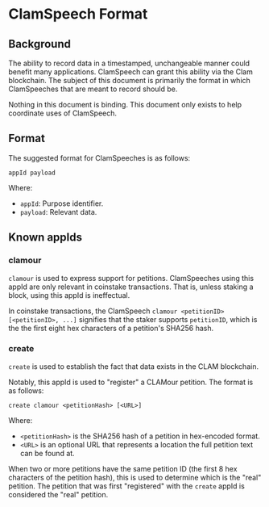 # ClamSpeech Format

## Background

The ability to record data in a timestamped, unchangeable manner could benefit many 
applications. ClamSpeech can grant this ability via the Clam blockchain. The subject of this document is 
primarily the format in which ClamSpeeches that are meant to record should be.

Nothing in this document is binding. This document only exists to help coordinate uses of ClamSpeech.

## Format

The suggested format for ClamSpeeches is as follows:

```
appId payload
```

Where:

- `appId`: Purpose identifier.
- `payload`: Relevant data.

## Known appIds

### clamour

`clamour` is used to express support for petitions. ClamSpeeches using this appId are only relevant in 
coinstake transactions. That is, unless staking a block, using this appId is ineffectual.

In coinstake transactions, the ClamSpeech `clamour <petitionID> [<petitionID>, ...]` signifies that the 
staker supports `petitionID`, which is the the first eight hex characters of a petition's SHA256 hash.

### create

`create` is used to establish the fact that data exists in the CLAM blockchain.

Notably, this appId is used to "register" a CLAMour petition. The format is as follows:

```create clamour <petitionHash> [<URL>]```

Where:

- `<petitionHash>` is the SHA256 hash of a petition in hex-encoded format.
- `<URL>` is an optional URL that represents a location the full petition text can be found at.

When two or more petitions have the same petition ID (the first 8 hex characters of the petition hash), 
this is used to determine which is the "real" petition. The petition that was first "registered" with 
the `create` appId is considered the "real" petition.

